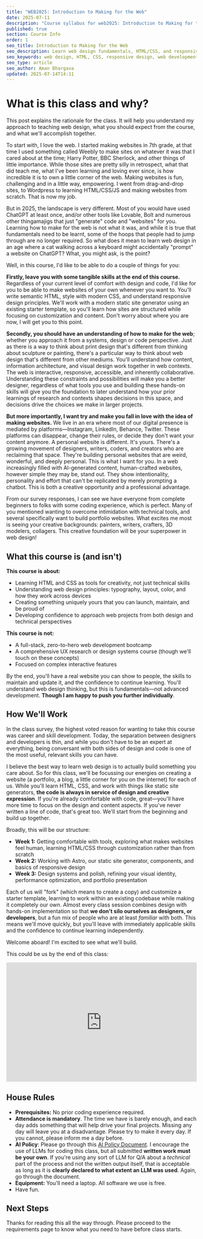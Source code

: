 ```yaml
---
title: "WEB2025: Introduction to Making for the Web"
date: 2025-07-11
description: "Course syllabus for web2025: Introduction to Making for the Web"
published: true
section: Course Info
order: 1
seo_title: Introduction to Making for the Web
seo_description: Learn web design fundamentals, HTML/CSS, and responsive design. Build your own website from scratch in this hands-on course at Parsons School of Design.
seo_keywords: web design, HTML, CSS, responsive design, web development course, portfolio website
seo_type: article
seo_author: Aman Bhargava
updated: 2025-07-14T14:11
---
```

# What is this class and why?

This post explains the rationale for the class. It will help you understand my approach to teaching web design, what you should expect from the course, and what we'll accomplish together.

To start with, I love the web. I started making websites in 7th grade, at that time I used something called Weebly to make sites on whatever it was that I cared about at the time; Harry Potter, BBC Sherlock, and other things of little importance. While those sites are pretty silly in retrospect, what that did teach me, what I've been learning and loving ever since, is how incredible it is to own a little corner of the web. Making websites is fun, challenging and in a little way, empowering. I went from drag-and-drop sites, to Wordpress to learning HTML/CSS/JS and making websites from scratch. That is now my job.

But in 2025, the landscape is very different. Most of you would have used ChatGPT at least once, and/or other tools like Lovable, Bolt and numerous other thingamajigs that just "generate" code and "websites" for you. Learning how to make for the web is not what it was, and while it is true that fundamentals need to be learnt, some of the hoops that people had to jump through are no longer required. So what does it mean to learn web design in an age where a cat walking across a keyboard might accidentally "prompt" a website on ChatGPT? What, you might ask, is the point?

Well, in this course, I'd like to be able to do a couple of things for you:

**Firstly, leave you with some tangible skills at the end of this course.** Regardless of your current level of comfort with design and code, I'd like for you to be able to make websites of your own whenever you want to. You'll write semantic HTML, style with modern CSS, and understand responsive design principles. We'll work with a modern static site generator using an existing starter template, so you'll learn how sites are structured while focusing on customization and content. Don't worry about where you are now, I will get you to this point.

**Secondly, you should have an understanding of how to make for the web**; whether you approach it from a systems, design or code perspective. Just as there is a way to think about print design that's different from thinking about sculpture or painting, there's a particular way to think about web design that's different from other mediums. You'll understand how content, information architecture, and visual design work together in web contexts. The web is interactive, responsive, accessible, and inherently collaborative. Understanding these constraints and possibilities will make you a better designer, regardless of what tools you use and building these hands-on skills will give you the foundation to later understand how your prior learnings of research and contexts shapes decisions in this space, and decisions drive the choices we make in larger projects.

**But more importantly, I want try and make you fall in love with the idea of making websites.** We live in an era where most of our digital presence is mediated by platforms—Instagram, LinkedIn, Behance, Twitter. These platforms can disappear, change their rules, or decide they don't want your content anymore. A personal website is different. It's yours. There's a growing movement of designers, writers, coders, and creators who are reclaiming that space. They're building personal websites that are weird, wonderful, and deeply personal. This is what I want for you. In a web increasingly filled with AI-generated content, human-crafted websites, however simple they may be, stand out. They show intentionality, personality and effort that can't be replicated by merely prompting a chatbot. This is both a creative opportunity and a professional advantage.

From our survey responses, I can see we have everyone from complete beginners to folks with some coding experience, which is perfect. Many of you mentioned wanting to overcome intimidation with technical tools, and several specifically want to build portfolio websites. What excites me most is seeing your creative backgrounds: painters, writers, crafters, 3D modelers, collagers. This creative foundation will be your superpower in web design!
## What this course is (and isn't)

**This course is about:**

- Learning HTML and CSS as tools for creativity, not just technical skills
- Understanding web design principles: typography, layout, color, and how they work across devices
- Creating something uniquely yours that you can launch, maintain, and be proud of
- Developing confidence to approach web projects from both design and technical perspectives

**This course is not:**

- A full-stack, zero-to-hero web development bootcamp
- A comprehensive UX research or design systems course (though we'll touch on these concepts)
- Focused on complex interactive features

By the end, you'll have a real website you can show to people, the skills to maintain and update it, and the confidence to continue learning. You'll understand web design thinking, but this is fundamentals—not advanced development. **Though I am happy to push you further individually**. 

## How We'll Work

In the class survey, the highest voted reason for wanting to take this course was career and skill development. Today, the separation between designers and developers is thin, and while you don't have to be an expert at everything, being conversant with both sides of design and code is one of the most useful, relevant skills you can have.

I believe the best way to learn web design is to actually build something you care about. So for this class, we'll be focussing our energies on creating a website (a portfolio, a blog, a little corner for you on the internet) for each of us. While you'll learn HTML, CSS, and work with things like static site generators, **the code is always in service of design and creative expression**. If you're already comfortable with code, great—you'll have more time to focus on the design and content aspects. If you've never written a line of code, that's great too. We'll start from the beginning and build up together.

Broadly, this will be our structure:

- **Week 1:** Getting comfortable with tools, exploring what makes websites feel human, learning HTML/CSS through customization rather than from scratch
- **Week 2:** Working with Astro, our static site generator, components, and basics of responsive design
- **Week 3:** Design systems and polish, refining your visual identity, performance optimization, and portfolio presentation

Each of us will "fork" (which means to create a copy) and customize a starter template, learning to work within an existing codebase while making it completely our own. Almost every class session combines design with hands-on implementation so that **we don't silo ourselves as designers, or developers**, but a fun mix of people who are at least _familiar_ with both. This means we'll move quickly, but you'll leave with immediately applicable skills and the confidence to continue learning independently.

Welcome aboard! I'm excited to see what we'll build.

This could be us by the end of this class:

<iframe width="100%" height="315" src="https://www.youtube.com/embed/kl6rsi7BEtk?si=I411ay7vDlTNHR9n" title="YouTube video player" frameborder="0" allow="accelerometer; autoplay; clipboard-write; encrypted-media; gyroscope; picture-in-picture; web-share" referrerpolicy="strict-origin-when-cross-origin" allowfullscreen></iframe>

## House Rules

- **Prerequisites:** No prior coding experience required.
- **Attendance is mandatory**. The time we have is barely enough, and each day adds something that will help drive your final projects. Missing any day will leave you at a disadvantage. Please try to make it every day. If you cannot, please inform me a day before.
- **AI Policy**: Please go through this [AI Policy Document](/web2025/ai-policy). I encourage the use of LLMs for coding this class, but all submitted **written work must be your own**. If you're using any sort of LLM for Q/A about a _technical_ part of the process and not the written output itself, that is acceptable as long as it is **clearly declared to what extent an LLM was used**. Again, go through the document.
- **Equipment:** You'll need a laptop. All software we use is free.
- Have fun.

## Next Steps

Thanks for reading this all the way through. Please proceed to the requirements page to know what you need to have before class starts.